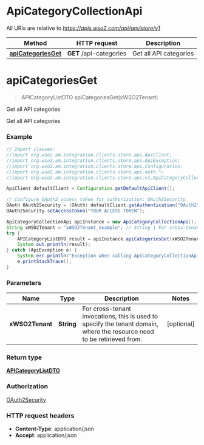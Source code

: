 # ApiCategoryCollectionApi

All URIs are relative to *https://apis.wso2.com/api/am/store/v1*

Method | HTTP request | Description
------------- | ------------- | -------------
[**apiCategoriesGet**](ApiCategoryCollectionApi.md#apiCategoriesGet) | **GET** /api-categories | Get all API categories


<a name="apiCategoriesGet"></a>
# **apiCategoriesGet**
> APICategoryListDTO apiCategoriesGet(xWSO2Tenant)

Get all API categories

Get all API categories 

### Example
```java
// Import classes:
//import org.wso2.am.integration.clients.store.api.ApiClient;
//import org.wso2.am.integration.clients.store.api.ApiException;
//import org.wso2.am.integration.clients.store.api.Configuration;
//import org.wso2.am.integration.clients.store.api.auth.*;
//import org.wso2.am.integration.clients.store.api.v1.ApiCategoryCollectionApi;

ApiClient defaultClient = Configuration.getDefaultApiClient();

// Configure OAuth2 access token for authorization: OAuth2Security
OAuth OAuth2Security = (OAuth) defaultClient.getAuthentication("OAuth2Security");
OAuth2Security.setAccessToken("YOUR ACCESS TOKEN");

ApiCategoryCollectionApi apiInstance = new ApiCategoryCollectionApi();
String xWSO2Tenant = "xWSO2Tenant_example"; // String | For cross-tenant invocations, this is used to specify the tenant domain, where the resource need to be   retirieved from. 
try {
    APICategoryListDTO result = apiInstance.apiCategoriesGet(xWSO2Tenant);
    System.out.println(result);
} catch (ApiException e) {
    System.err.println("Exception when calling ApiCategoryCollectionApi#apiCategoriesGet");
    e.printStackTrace();
}
```

### Parameters

Name | Type | Description  | Notes
------------- | ------------- | ------------- | -------------
 **xWSO2Tenant** | **String**| For cross-tenant invocations, this is used to specify the tenant domain, where the resource need to be   retirieved from.  | [optional]

### Return type

[**APICategoryListDTO**](APICategoryListDTO.md)

### Authorization

[OAuth2Security](../README.md#OAuth2Security)

### HTTP request headers

 - **Content-Type**: application/json
 - **Accept**: application/json

